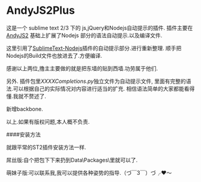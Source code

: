 AndyJS2Plus 
======
这是一个 sublime text 2/3 下的 js,jQuery和Nodejs自动提示的插件.
插件主要在[AndyJS2](https://github.com/agibsonsw/AndyJS2) 基础上扩展了Nodejs 部分的语法自动提示.以及编译文件.

这里引用了[SublimeText-Nodejs](https://github.com/tanepiper/SublimeText-Nodejs)插件的自动提示部分.进行重新整理.
顺手把Nodejs的Build文件也放进去了.方便编译.

感谢以上两位,撸主主要做的就是把东墙的贴到西墙.功劳属于他们.

另外. 插件包里*XXXXCompletions.py*独立文件为自动提示文件,
里面有完整的语法.可以根据自己的实际情况对内容进行适当的扩充.
相信语法简单的大家都能看得懂.我就不赘述了.

新增backbone.

以上.如果有版权问题,本人概不负责.

####安装方法

就跟平常的ST2插件安装方法一样.



屌丝版:自个把包下下来扔到Data\Packages\里就可以了.

萌妹子版:可以联系我,我可以提供各种姿势的指导.（づ￣3￣）づ╭❤～

